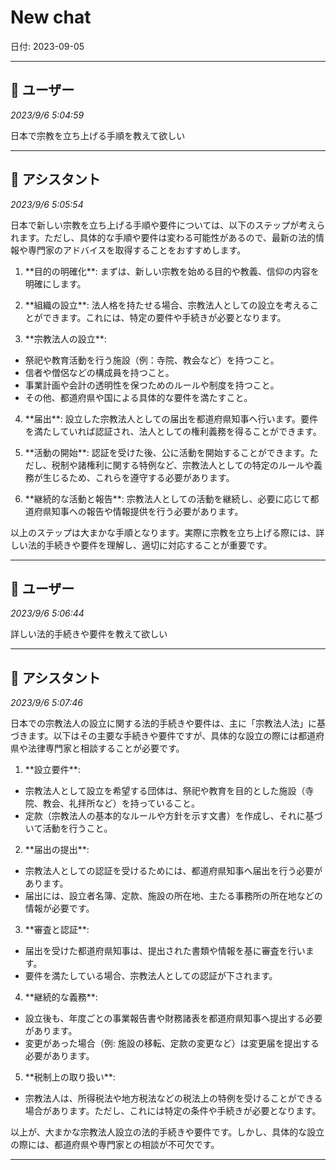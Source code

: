 # New chat

日付: 2023-09-05

---

## 👤 ユーザー
*2023/9/6 5:04:59*

日本で宗教を立ち上げる手順を教えて欲しい

---

## 🤖 アシスタント
*2023/9/6 5:05:54*

日本で新しい宗教を立ち上げる手順や要件については、以下のステップが考えられます。ただし、具体的な手順や要件は変わる可能性があるので、最新の法的情報や専門家のアドバイスを取得することをおすすめします。

1. \*\*目的の明確化\*\*: まずは、新しい宗教を始める目的や教義、信仰の内容を明確にします。

2. \*\*組織の設立\*\*: 法人格を持たせる場合、宗教法人としての設立を考えることができます。これには、特定の要件や手続きが必要となります。

3. \*\*宗教法人の設立\*\*: 
  - 祭祀や教育活動を行う施設（例：寺院、教会など）を持つこと。
  - 信者や僧侶などの構成員を持つこと。
  - 事業計画や会計の透明性を保つためのルールや制度を持つこと。
  - その他、都道府県や国による具体的な要件を満たすこと。

4. \*\*届出\*\*: 設立した宗教法人としての届出を都道府県知事へ行います。要件を満たしていれば認証され、法人としての権利義務を得ることができます。

5. \*\*活動の開始\*\*: 認証を受けた後、公に活動を開始することができます。ただし、税制や諸権利に関する特例など、宗教法人としての特定のルールや義務が生じるため、これらを遵守する必要があります。

6. \*\*継続的な活動と報告\*\*: 宗教法人としての活動を継続し、必要に応じて都道府県知事への報告や情報提供を行う必要があります。

以上のステップは大まかな手順となります。実際に宗教を立ち上げる際には、詳しい法的手続きや要件を理解し、適切に対応することが重要です。

---

## 👤 ユーザー
*2023/9/6 5:06:44*

詳しい法的手続きや要件を教えて欲しい

---

## 🤖 アシスタント
*2023/9/6 5:07:46*

日本での宗教法人の設立に関する法的手続きや要件は、主に「宗教法人法」に基づきます。以下はその主要な手続きや要件ですが、具体的な設立の際には都道府県や法律専門家と相談することが必要です。

1. \*\*設立要件\*\*:
  - 宗教法人として設立を希望する団体は、祭祀や教育を目的とした施設（寺院、教会、礼拝所など）を持っていること。
  - 定款（宗教法人の基本的なルールや方針を示す文書）を作成し、それに基づいて活動を行うこと。

2. \*\*届出の提出\*\*:
  - 宗教法人としての認証を受けるためには、都道府県知事へ届出を行う必要があります。
  - 届出には、設立者名簿、定款、施設の所在地、主たる事務所の所在地などの情報が必要です。

3. \*\*審査と認証\*\*:
  - 届出を受けた都道府県知事は、提出された書類や情報を基に審査を行います。
  - 要件を満たしている場合、宗教法人としての認証が下されます。

4. \*\*継続的な義務\*\*:
  - 設立後も、年度ごとの事業報告書や財務諸表を都道府県知事へ提出する必要があります。
  - 変更があった場合（例: 施設の移転、定款の変更など）は変更届を提出する必要があります。

5. \*\*税制上の取り扱い\*\*:
  - 宗教法人は、所得税法や地方税法などの税法上の特例を受けることができる場合があります。ただし、これには特定の条件や手続きが必要となります。

以上が、大まかな宗教法人設立の法的手続きや要件です。しかし、具体的な設立の際には、都道府県や専門家との相談が不可欠です。

---
